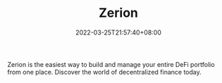 ﻿---
weight: 
title: "Zerion"
description: "Zerion is the easiest way to build and manage your entire DeFi portfolio from one place. Discover the world of decentralized finance today."
date: 2022-03-25T21:57:40+08:00
lastmod: 2022-03-25T16:45:40+08:00
draft: false
authors: ["Metabd"]
featuredImage: "158.jpg"
link: "https://zerion.io/"
tags: ["Zerion","交易所"]
categories: ["navigation"]
navigation: ["交易所"]
lightgallery: true
toc: true
pinned: false
recommend: false
recommend1: false
---
Zerion is the easiest way to build and manage your entire DeFi portfolio from one place. Discover the world of decentralized finance today.
